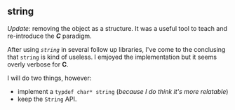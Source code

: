 ## string ##

*Update*: removing the object as a structure. It was a useful tool to teach and re-introduce the ***C*** paradigm.  

After using *`string`* in several follow up libraries, I've come to the conclusing that `string` is kind of useless. I emjoyed the implementation but it seems overly verbose for **C**.  

I will do two things, however:
- implement a `typdef char* string` (*because I do think it's more relatable*)
- keep the `String` API.
